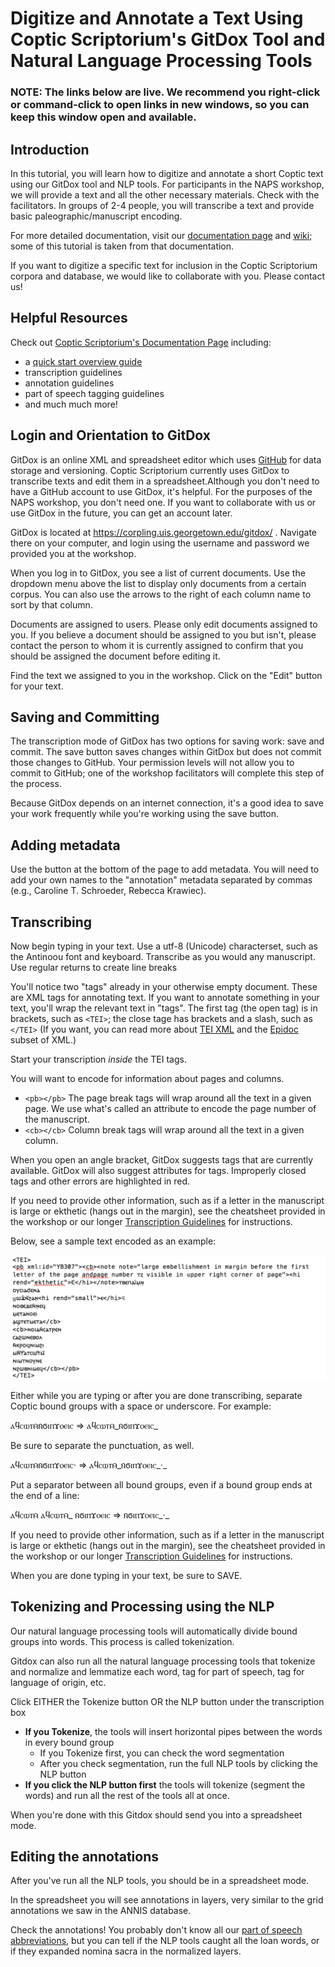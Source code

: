 # Digitize and Annotate a Text Using Coptic Scriptorium's GitDox Tool and Natural Language Processing Tools

### NOTE: The links below are live. We recommend you right-click or command-click to open links in new windows, so you can keep this window open and available.

## Introduction

In this tutorial, you will learn how to digitize and annotate a short Coptic text using our GitDox tool and NLP tools.  For participants in the NAPS workshop, we will provide a text and all the other necessary materials.  Check with the facilitators.  In groups of 2-4 people, you will transcribe a text and provide basic paleographic/manuscript encoding.

For more detailed documentation, visit our [documentation page](https://copticscriptorium.org/documentation) and [wiki](http://wiki.copticscriptorium.org/doku.php?id=gitdox_workflow); some of this tutorial is taken from that documentation.

If you want to digitize a specific text for inclusion in the Coptic Scriptorium corpora and database, we would like to collaborate with you. Please contact us!

## Helpful Resources

Check out [Coptic Scriptorium's Documentation Page](https://copticscriptorium.org/documentation) including:
  * a [quick start overview guide](https://copticscriptorium.org/download/scriptorium_guidelines_overview.pdf)
  * transcription guidelines
  * annotation guidelines
  * part of speech tagging guidelines
  * and much much more!

## Login and Orientation to GitDox

GitDox is an online XML and spreadsheet editor which uses [GitHub](github.com/CopticScriptorium/) for data storage and versioning. Coptic Scriptorium currently uses GitDox to transcribe texts and edit them in a spreadsheet.Although you don't need to have a GitHub account to use GitDox, it's helpful.  For the purposes of the NAPS workshop, you don't need one.  If you want to collaborate with us or use GitDox in the future, you can get an account later.

GitDox is located at https://corpling.uis.georgetown.edu/gitdox/ .  Navigate there on your computer, and login using the username and password we provided you at the workshop.

When you log in to GitDox, you see a list of current documents. Use the dropdown menu above the list to display only documents from a certain corpus. You can also use the arrows to the right of each column name to sort by that column.

Documents are assigned to users. Please only edit documents assigned to you. If you believe a document should be assigned to you but isn't, please contact the person to whom it is currently assigned to confirm that you should be assigned the document before editing it.

Find the text we assigned to you in the workshop.  Click on the "Edit" button for your text.

## Saving and Committing

The transcription mode of GitDox has two options for saving work: save and commit. The save button saves changes within GitDox but does not commit those changes to GitHub. Your permission levels will not allow you to commit to GitHub; one of the workshop facilitators will complete this step of the process. 

Because GitDox depends on an internet connection, it's a good idea to save your work frequently while you're working using the save button.

## Adding metadata

Use the button at the bottom of the page to add metadata.  You will need to add your own names to the "annotation" metadata separated by commas (e.g., Caroline T. Schroeder, Rebecca Krawiec).  

## Transcribing

Now begin typing in your text.  Use a utf-8 (Unicode) characterset, such as the Antinoou font and keyboard.  Transcribe as you would any manuscript.  Use regular returns to create line breaks

You'll notice two "tags" already in your otherwise empty document.  These are XML tags for annotating text.  If you want to annotate something in your text, you'll wrap the relevant text in "tags".  The first tag (the open tag) is in brackets, such as `<TEI>`; the close tage has brackets and a slash, such as `</TEI>` (If you want, you can read more about [TEI XML](http://www.tei-c.org/index.xml) and the [Epidoc](https://sourceforge.net/p/epidoc/wiki/Home/) subset of XML.)

Start your transcription _inside_ the TEI tags.

You will want to encode for information about pages and columns.  
  * `<pb></pb>` The page break tags will wrap around all the text in a given page.  We use what's called an attribute to encode the page number of the manuscript.
  * `<cb></cb>` Column break tags will wrap around all the text in a given column.

When you open an angle bracket, GitDox suggests tags that are currently available. GitDox will also suggest attributes for tags. Improperly closed tags and other errors are highlighted in red.

If you need to provide other information, such as if a letter in the manuscript is large or ekthetic (hangs out in the margin), see the cheatsheet provided in the workshop or our longer [Transcription Guidelines](https://github.com/CopticScriptorium/tagger-part-of-speech/blob/master/scriptorium-transcription-guidelines.pdf) for instructions.

Below, see a sample text encoded as an example:

![screenshot of sample text](https://github.com/CopticScriptorium/NAPS2017/raw/master/images/sample-text.png)

Either while you are typing or after you are done transcribing, separate Coptic bound groups with a space or underscore.  For example:

ⲁϥⲥⲱⲧⲙ̄ⲛ̄ϭⲓⲡϫⲟⲉⲓⲥ ⇒ ⲁϥⲥⲱⲧⲙ̄_ⲛ̄ϭⲓⲡϫⲟⲉⲓⲥ_

Be sure to separate the punctuation, as well.  

ⲁϥⲥⲱⲧⲙ̄ⲛ̄ϭⲓⲡϫⲟⲉⲓⲥ· ⇒ ⲁϥⲥⲱⲧⲙ̄_ⲛ̄ϭⲓⲡϫⲟⲉⲓⲥ_·_

Put a separator between all bound groups, even if a bound group ends at the end of a line:

ⲁϥⲥⲱⲧⲙ̄     ⲁϥⲥⲱⲧⲙ̄_
ⲛ̄ϭⲓⲡϫⲟⲉⲓⲥ ⇒  ⲛ̄ϭⲓⲡϫⲟⲉⲓⲥ_·_

If you need to provide other information, such as if a letter in the manuscript is large or ekthetic (hangs out in the margin), see the cheatsheet provided in the workshop or our longer [Transcription Guidelines](https://github.com/CopticScriptorium/tagger-part-of-speech/blob/master/scriptorium-transcription-guidelines.pdf) for instructions.

When you are done typing in your text, be sure to SAVE.

## Tokenizing and Processing using the NLP

Our natural language processing tools will automatically divide bound groups into words.  This process is called tokenization.  

Gitdox can also run all the natural language processing tools that tokenize and normalize and lemmatize each word, tag for part of speech, tag for language of origin, etc.  

Click EITHER the Tokenize button OR the NLP button under the transcription box 
  * **If you Tokenize**, the tools will insert horizontal pipes between the words in every bound group
    * If you Tokenize first, you can check the word segmentation
    * After you check segmentation, run the full NLP tools by clicking the NLP button
  * **If you click the NLP button first** the tools will tokenize (segment the words) and run all the rest of the tools all at once.

When you're done with this Gitdox should send you into a spreadsheet mode.

## Editing the annotations

After you've run all the NLP tools, you should be in a spreadsheet mode.

In the spreadsheet you will see annotations in layers, very similar to the grid annotations we saw in the ANNIS database.  

Check the annotations! You probably don't know all our [part of speech abbreviations](http://copticscriptorium.org/download/tools/scriptorium_tagset_documentation.pdf), but you can tell if the NLP tools caught all the loan words, or if they expanded nomina sacra in the normalized layers.


